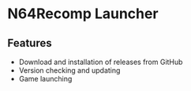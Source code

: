 # N64Recomp Launcher

## Features
- Download and installation of releases from GitHub
- Version checking and updating
- Game launching
